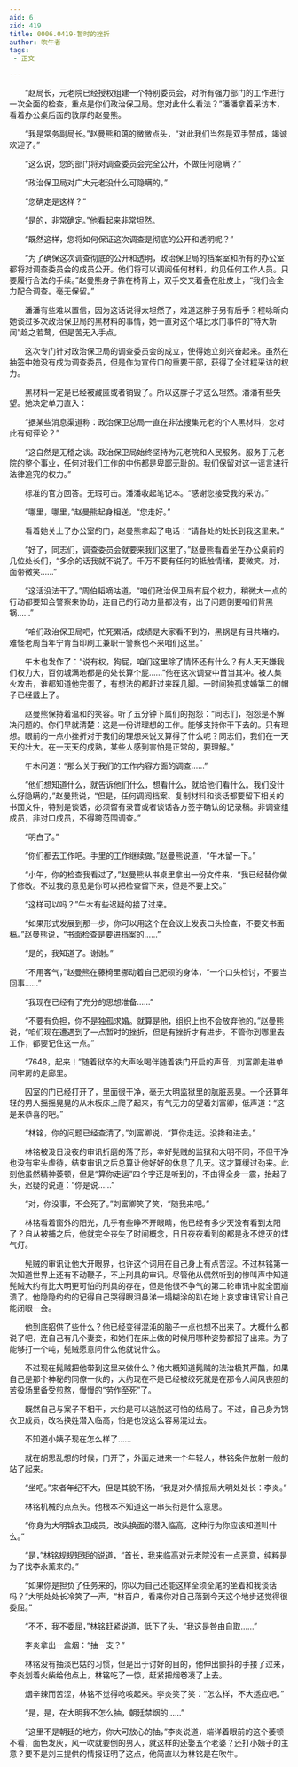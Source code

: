 ```yaml
---
aid: 6
zid: 419
title: 0006.0419-暂时的挫折
author: 吹牛者
tags: 
 - 正文

---
```




　　“赵局长，元老院已经授权组建一个特别委员会，对所有强力部门的工作进行一次全面的检查，重点是你们政治保卫局。您对此什么看法？”潘潘拿着采访本，看着办公桌后面的敦厚的赵曼熊。

　　“我是常务副局长。”赵曼熊和蔼的微微点头，“对此我们当然是双手赞成，竭诚欢迎了。”

　　“这么说，您的部门将对调查委员会完全公开，不做任何隐瞒？”

　　“政治保卫局对广大元老没什么可隐瞒的。”

　　“您确定是这样？”

　　“是的，非常确定。”他看起来非常坦然。

　　“既然这样，您将如何保证这次调查是彻底的公开和透明呢？”

　　“为了确保这次调查彻底的公开和透明，政治保卫局的档案室和所有的办公室都将对调查委员会的成员公开。他们将可以调阅任何材料，约见任何工作人员。只要履行合法的手续。”赵曼熊身子靠在椅背上，双手交叉着叠在肚皮上，“我们会全力配合调查。毫无保留。”

　　潘潘有些难以置信，因为这话说得太坦然了，难道这胖子另有后手？程咏昕向她谈过多次政治保卫局的黑材料的事情，她一直对这个堪比水门事件的“特大新闻”趋之若鹜，但是苦无入手点。

　　这次专门针对政治保卫局的调查委员会的成立，使得她立刻兴奋起来。虽然在抽签中她没有成为调查委员，但是作为宣传口的重要干部，获得了全过程采访的权力。

　　黑材料一定是已经被藏匿或者销毁了。所以这胖子才这么坦然。潘潘有些失望。她决定单刀直入：

　　“据某些消息渠道称：政治保卫总局一直在非法搜集元老的个人黑材料，您对此有何评论？”

　　“这自然是无稽之谈。政治保卫局始终坚持为元老院和人民服务。服务于元老院的整个事业，任何对我们工作的中伤都是卑鄙无耻的。我们保留对这一谣言进行法律追究的权力。”

　　标准的官方回答。无瑕可击。潘潘收起笔记本。“感谢您接受我的采访。”

　　“哪里，哪里，”赵曼熊起身相送，“您走好。”

　　看着她关上了办公室的门，赵曼熊拿起了电话：“请各处的处长到我这里来。”

　　“好了，同志们，调查委员会就要来我们这里了。”赵曼熊看着坐在办公桌前的几位处长们，“多余的话我就不说了。千万不要有任何的抵触情绪，要微笑。对，面带微笑……”

　　“这活没法干了。”周伯韬嘀咕道，“咱们政治保卫局有屁个权力，稍微大一点的行动都要知会警察来协助，连自己的行动力量都没有，出了问题倒要咱们背黑锅……”

　　“咱们政治保卫局吧，忙死累活，成绩是大家看不到的，黑锅是有目共睹的。难怪老周当年宁肯当印刷工兼职干警察也不来咱们这里。”

　　午木也发作了：“说有权，狗屁，咱们这里除了情怀还有什么？有人天天嫌我们权力大，百仞城满地都是的处长算个屁……”他在这次调查中首当其冲。被人集火攻击，谁都知道他完蛋了，有想法的都赶过来踩几脚。一时间独孤求婚第二的帽子已经戴上了。

　　赵曼熊保持着温和的笑容。听了五分钟下属们的抱怨：“同志们，抱怨是不解决问题的。你们早就清楚：这是一份讲理想的工作。能够支持你干下去的。只有理想。眼前的一点小挫折对于我们的理想来说又算得了什么呢？同志们，我们在一天天的壮大。在一天天的成熟，某些人感到害怕是正常的，要理解。”

　　午木问道：“那么关于我们的工作内容方面的调查……”

　　“他们想知道什么，就告诉他们什么，想看什么，就给他们看什么。我们没什么好隐瞒的，”赵曼熊说，“但是，任何调阅档案、复制材料和谈话都要留下相关的书面文件，特别是谈话，必须留有录音或者谈话各方签字确认的记录稿。非调查组成员，非对口成员，不得跨范围调查。”

　　“明白了。”

　　“你们都去工作吧。手里的工作继续做。”赵曼熊说道，“午木留一下。”

　　“小午，你的检查我看过了，”赵曼熊从书桌里拿出一份文件来，“我已经替你做了修改。不过我的意见是你可以把检查留下来，但是不要上交。”

　　“这样可以吗？”午木有些迟疑的接了过来。

　　“如果形式发展到那一步，你可以用这个在会议上发表口头检查，不要交书面稿。”赵曼熊说，“书面检查是要进档案的……”

　　“是的，我知道了。谢谢。”

　　“不用客气，”赵曼熊在藤椅里挪动着自己肥硕的身体，“一个口头检讨，不要当回事……”

　　“我现在已经有了充分的思想准备……”

　　“不要有负担，你不是独孤求婚。就算是他，组织上也不会放弃他的。”赵曼熊说，“咱们现在遭遇到了一点暂时的挫折，但是有挫折才有进步。不管你到哪里去工作，都要记住这一点。”

　　“7648，起来！”随着狱卒的大声吆喝伴随着铁门开启的声音，刘富卿走进单间牢房的走廊里。

　　囚室的门已经打开了，里面很干净，毫无大明监狱里的肮脏恶臭。一个还算年轻的男人摇摇晃晃的从木板床上爬了起来，有气无力的望着刘富卿，低声道：“这是来恭喜的吧。”

　　“林铭，你的问题已经查清了。”刘富卿说，“算你走运。没搀和进去。”

　　林铭被没日没夜的审讯折磨的落了形，幸好髡贼的监狱和大明不同，不但干净也没有牢头虐待，结束审讯之后总算让他好好的休息了几天。这才算缓过劲来。此刻他虽然精神萎顿，但是“算你走运”四个字还是听到的，不由得全身一震，抬起了头，迟疑的说道：“你是说……”

　　“对，你没事，不会死了。”刘富卿笑了笑，“随我来吧。”

　　林铭看着窗外的阳光，几乎有些睁不开眼睛，他已经有多少天没有看到太阳了？自从被捕之后，他就完全丧失了时间概念，日日夜夜看到的都是永不熄灭的煤气灯。

　　髡贼的审讯让他大开眼界，也许这个词用在自己身上有点苦涩。不过林铭第一次知道世界上还有不动鞭子，不上刑具的审讯。尽管他从偶然听到的惨叫声中知道髡贼大约有比大明更可怕的刑具的存在，但是他很不争气的第二轮审讯中就全面崩溃了。他隐隐约约的记得自己哭得眼泪鼻涕一塌糊涂的趴在地上哀求审讯官让自己能闭眼一会。

　　他到底招供了些什么？他已经变得混沌的脑子一点也想不出来了。大概什么都说了吧，连自己有几个妻妾，和她们在床上做的时候用哪种姿势都招了出来。为了能够打一个吨，髡贼愿意问什么他就说什么。

　　不过现在髡贼把他带到这里来做什么？他大概知道髡贼的法治极其严酷，如果自己是那个神秘的同僚一伙的，大约现在不是已经被绞死就是在那令人闻风丧胆的苦役场里备受煎熬，慢慢的“劳作至死”了。

　　既然自己与案子不相干，大约是可以逃脱这可怕的结局了。不过，自己身为锦衣卫成员，改名换姓潜入临高，怕是也没这么容易混过去。

　　不知道小姨子现在怎么样了……

　　就在胡思乱想的时候，门开了，外面走进来一个年轻人，林铭条件放射一般的站了起来。

　　“坐吧。”来者年纪不大，但是其貌不扬，“我是对外情报局大明处处长：李炎。”

　　林铭机械的点点头。他根本不知道这一串头衔是什么意思。

　　“你身为大明锦衣卫成员，改头换面的潜入临高，这种行为你应该知道叫什么。”

　　“是，”林铭规规矩矩的说道，“首长，我来临高对元老院没有一点恶意，纯粹是为了找李永薰来的。”

　　“如果你是担负了任务来的，你以为自己还能这样全须全尾的坐着和我谈话吗？”大明处处长冷笑了一声，“林百户，看来你对自己落到今天这个地步还觉得很委屈。”

　　“不不，我不委屈，”林铭赶紧说道，低下了头，“我这是咎由自取……”

　　李炎拿出一盒烟：“抽一支？”

　　林铭没有抽淡巴姑的习惯，但是出于讨好的目的，他伸出颤抖的手接了过来，李炎划着火柴给他点上，林铭吃了一惊，赶紧把烟卷凑了上去。

　　烟辛辣而苦涩，林铭不觉得呛咳起来。李炎笑了笑：“怎么样，不大适应吧。”

　　“是，是，在大明我不怎么抽，朝廷禁烟的……”

　　“这里不是朝廷的地方，你大可放心的抽，”李炎说道，端详着眼前的这个萎顿不看，面色发灰，风一吹就要倒的男人，就这样的还娶五个老婆？还打小姨子的主意？要不是刘三提供的情报证明了这点，他简直以为林铭是在吹牛。



